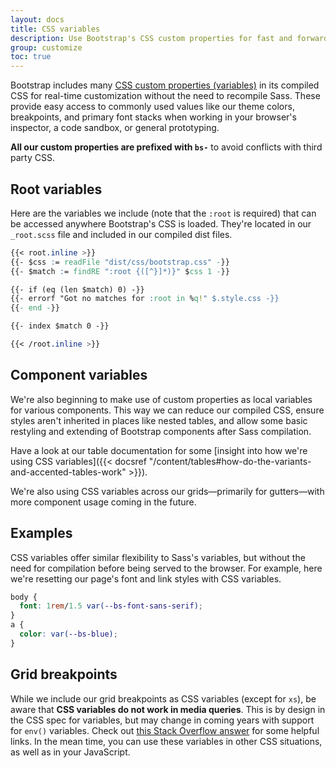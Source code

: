 ```yaml
---
layout: docs
title: CSS variables
description: Use Bootstrap's CSS custom properties for fast and forward-looking design and development.
group: customize
toc: true
---
```


Bootstrap includes many [CSS custom properties (variables)](https://developer.mozilla.org/en-US/docs/Web/CSS/Using_CSS_custom_properties) in its compiled CSS for real-time customization without the need to recompile Sass. These provide easy access to commonly used values like our theme colors, breakpoints, and primary font stacks when working in your browser's inspector, a code sandbox, or general prototyping.

**All our custom properties are prefixed with `bs-`** to avoid conflicts with third party CSS.

## Root variables

Here are the variables we include (note that the `:root` is required) that can be accessed anywhere Bootstrap's CSS is loaded. They're located in our `_root.scss` file and included in our compiled dist files.

```css
{{< root.inline >}}
{{- $css := readFile "dist/css/bootstrap.css" -}}
{{- $match := findRE ":root {([^}]*)}" $css 1 -}}

{{- if (eq (len $match) 0) -}}
{{- errorf "Got no matches for :root in %q!" $.style.css -}}
{{- end -}}

{{- index $match 0 -}}

{{< /root.inline >}}

```

## Component variables

We're also beginning to make use of custom properties as local variables for various components. This way we can reduce our compiled CSS, ensure styles aren't inherited in places like nested tables, and allow some basic restyling and extending of Bootstrap components after Sass compilation.

Have a look at our table documentation for some [insight into how we're using CSS variables]({{< docsref "/content/tables#how-do-the-variants-and-accented-tables-work" >}}).

We're also using CSS variables across our grids—primarily for gutters—with more component usage coming in the future.

## Examples

CSS variables offer similar flexibility to Sass's variables, but without the need for compilation before being served to the browser. For example, here we're resetting our page's font and link styles with CSS variables.

```css
body {
  font: 1rem/1.5 var(--bs-font-sans-serif);
}
a {
  color: var(--bs-blue);
}
```

## Grid breakpoints

While we include our grid breakpoints as CSS variables (except for `xs`), be aware that **CSS variables do not work in media queries**. This is by design in the CSS spec for variables, but may change in coming years with support for `env()` variables. Check out [this Stack Overflow answer](https://stackoverflow.com/a/47212942) for some helpful links. In the mean time, you can use these variables in other CSS situations, as well as in your JavaScript.
